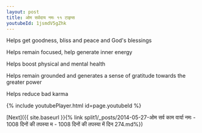 ```yaml
---
layout: post
title: ओम सर्वदाय नमः ११ टाइम्स
youtubeId: 1jsmdV5gZhk
---
```

 
 
Helps get goodness, bliss and peace and God's blessings
 
Helps remain focused, help generate inner energy 
 
Helps boost physical and mental health 
 
Helps remain grounded and generates a sense of gratitude towards the greater power 
 
Helps reduce bad karma
 
 
 
 


{% include youtubePlayer.html id=page.youtubeId %}
 
[Next]({{ site.baseurl }}{% link  split1/_posts/2014-05-27-ओम सर्व काम वार्या नमः - 1008 दिनों की तपस्या म - 1008 दिनों की तपस्या में दिन 274.md%})
 
